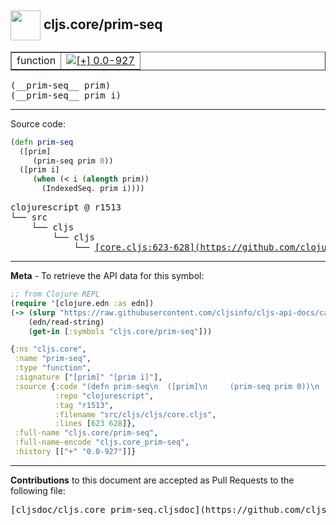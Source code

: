 ## <img width="48px" valign="middle" src="http://i.imgur.com/Hi20huC.png"> cljs.core/prim-seq

 <table border="1">
<tr>

<td>function</td>
<td><a href="https://github.com/cljsinfo/cljs-api-docs/tree/0.0-927"><img valign="middle" alt="[+] 0.0-927" src="https://img.shields.io/badge/+-0.0--927-lightgrey.svg"></a> </td>
</tr>
</table>

 <samp>
(__prim-seq__ prim)<br>
</samp>
 <samp>
(__prim-seq__ prim i)<br>
</samp>

---





Source code:

```clj
(defn prim-seq
  ([prim]
     (prim-seq prim 0))
  ([prim i]
     (when (< i (alength prim))
       (IndexedSeq. prim i))))
```

 <pre>
clojurescript @ r1513
└── src
    └── cljs
        └── cljs
            └── <ins>[core.cljs:623-628](https://github.com/clojure/clojurescript/blob/r1513/src/cljs/cljs/core.cljs#L623-L628)</ins>
</pre>


---

__Meta__ - To retrieve the API data for this symbol:

```clj
;; from Clojure REPL
(require '[clojure.edn :as edn])
(-> (slurp "https://raw.githubusercontent.com/cljsinfo/cljs-api-docs/catalog/cljs-api.edn")
    (edn/read-string)
    (get-in [:symbols "cljs.core/prim-seq"]))
```

```clj
{:ns "cljs.core",
 :name "prim-seq",
 :type "function",
 :signature ["[prim]" "[prim i]"],
 :source {:code "(defn prim-seq\n  ([prim]\n     (prim-seq prim 0))\n  ([prim i]\n     (when (< i (alength prim))\n       (IndexedSeq. prim i))))",
          :repo "clojurescript",
          :tag "r1513",
          :filename "src/cljs/cljs/core.cljs",
          :lines [623 628]},
 :full-name "cljs.core/prim-seq",
 :full-name-encode "cljs.core_prim-seq",
 :history [["+" "0.0-927"]]}

```

---

__Contributions__ to this document are accepted as Pull Requests to the following file:

 <pre>
[cljsdoc/cljs.core_prim-seq.cljsdoc](https://github.com/cljsinfo/cljs-api-docs/blob/master/cljsdoc/cljs.core_prim-seq.cljsdoc)
</pre>

